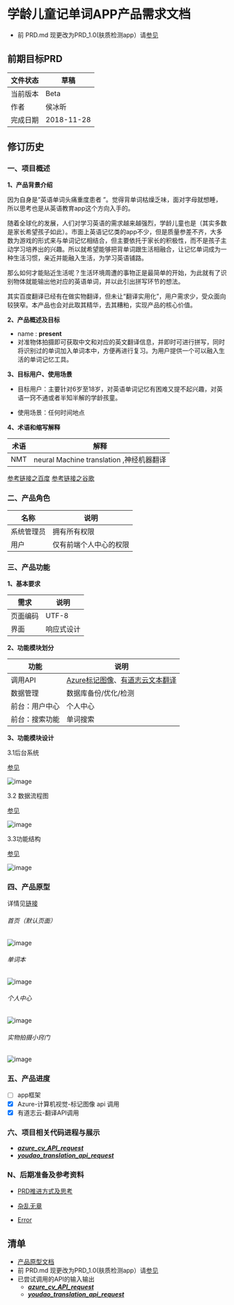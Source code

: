 # 学龄儿童记单词APP产品需求文档
* 前 PRD.md 现更改为PRD_1.0(肤质检测app）请[参见](https://github.com/bingxin70aa/API_ML_AI/blob/master/PRD_1.0.md)

## 前期目标PRD

文件状态 | 草稿
---|---
当前版本 | Beta
作者 | 侯冰昕
完成日期 |2018-11-28

## 修订历史



### 一、项目概述
**1、产品背景介绍**

因为自身是“英语单词头痛重度患者
”。觉得背单词枯燥乏味，面对字母就想睡，所以思考也是从英语教育app这个方向入手的。

随着全球化的发展，人们对学习英语的需求越来越强烈，学龄儿童也是（其实多数是家长希望孩子如此）。市面上英语记忆类的app不少，但是质量参差不齐，大多数为游戏的形式来与单词记忆相结合，但主要依托于家长的积极性，而不是孩子主动学习培养出的兴趣。所以就希望能够把背单词跟生活相融合，让记忆单词成为一种生活习惯，亲近并能融入生活，为学习英语铺路。

那么如何才能贴近生活呢？生活环境周遭的事物正是最简单的开始，为此就有了识别物体就能输出他对应的英语单词，并以此引出拼写环节的想法。

其实百度翻译已经有在做实物翻译，但未让“翻译实用化”，用户需求少，受众面向较狭窄。本产品也会对此取其精华，去其糟粕，实现产品的核心价值。

**2、产品概述及目标**

- name : **present**
- 对准物体拍摄即可获取中文和对应的英文翻译信息，并即时可进行拼写，同时将识别过的单词加入单词本中，方便再进行复习。为用户提供一个可以融入生活的单词记忆工具。

**3、目标用户、使用场景**

* 目标用户：主要针对6岁至18岁，对英语单词记忆有困难又提不起兴趣，对英语一窍不通或者半知半解的学龄孩童。

* 使用场景：任何时间地点


**4、术语和缩写解释**

术语 | 解释
---|---
NMT | neural Machine translation ,神经机器翻译

[参考链接之百度](http://www.sohu.com/a/122262870_116441)
[参考链接之谷歌](http://www.sohu.com/a/157050254_642762)




### 二、产品角色

名称| 说明
---|---
系统管理员 | 拥有所有权限
用户 | 	仅有前端个人中心的权限

### 三、产品功能
**1、基本要求**

需求 | 说明
---|---
页面编码 | UTF-8
界面 | 响应式设计

**2、功能模块划分**

功能 | 说明
---|---
调用API | [Azure标记图像](https://docs.azure.cn/zh-cn/cognitive-services/computer-vision/concept-tagging-images#image-tagging-example)、[有道志云文本翻译](https://ai.youdao.com/docs/doc-trans-api.s#p08)
数据管理 | 数据库备份/优化/检测
前台：用户中心 | 个人中心
前台：搜索功能 | 单词搜索

**3、功能模块设计**

3.1后台系统

[参见](http://naotu.baidu.com/file/c1278d8409bddd4e2dd29be02869d500)

![image](https://raw.githubusercontent.com/bingxin70aa/API_ML_AI/master/%E7%AE%A1%E7%90%86%E5%91%98.jpeg)


3.2 数据流程图

[参见](https://www.processon.com/view/link/5bfe6432e4b006dc83a82a2f)

![image](https://raw.githubusercontent.com/bingxin70aa/API_ML_AI/master/%E6%95%B0%E6%8D%AE%E6%B5%81%E7%A8%8B%E5%9B%BE.jpg)

3.3功能结构

[参见](http://naotu.baidu.com/file/d5697afa5bb5f2220c82bca06f9f589c)

![image](https://raw.githubusercontent.com/bingxin70aa/API_ML_AI/master/app%E5%8A%9F%E8%83%BD%E7%BB%93%E6%9E%84%20(2).png)

### 四、产品原型
详情见[链接](https://bingxin70aa.github.io/present_Axure/)

###### 首页（默认页面）
![image](https://github.com/bingxin70aa/API_ML_AI/blob/master/child%E4%BA%A7%E5%93%81%E5%8E%9F%E5%9E%8B_%E9%A6%96%E9%A1%B5.jpg?raw=true)

###### 单词本

![image](https://github.com/bingxin70aa/API_ML_AI/blob/master/child%E5%8E%9F%E5%9E%8B%E2%80%94%E2%80%94%E5%8D%95%E8%AF%8D%E6%9C%AC.jpg?raw=true)

###### 个人中心

![image](https://github.com/bingxin70aa/API_ML_AI/blob/master/child%E4%BA%A7%E5%93%81%E5%8E%9F%E5%9E%8B%E2%80%94%E2%80%94%E4%B8%AA%E4%BA%BA%E4%B8%AD%E5%BF%83.jpg?raw=true)

###### 实物拍摄小窍门

![image](https://github.com/bingxin70aa/API_ML_AI/blob/master/child%E4%BA%A7%E5%93%81%E5%8E%9F%E5%9E%8B%E2%80%94%E2%80%94%E5%AE%9E%E7%89%A9%E6%8B%8D%E6%91%84%E5%B0%8F%E7%AA%8D%E9%97%A8.jpg?raw=true)


### 五、产品进度
- [ ] app框架
- [x] Azure-计算机视觉-标记图像 api 调用
- [x] 有道志云-翻译API调用

### 六、项目相关代码进程与展示

* [***azure_cv_API_request***](https://github.com/bingxin70aa/API_ML_AI/blob/master/azure_cv_API_request.ipynb)
* [***youdao_translation_api_request***](https://github.com/bingxin70aa/API_ML_AI/blob/master/youdao_translation_api_request.ipynb)



### N、后期准备及参考资料
* [PRD推进方式及思考](http://note.youdao.com/noteshare?id=9e2e2d3a2cf39b53818b7f4095a0de5e)

* [杂乱无章](http://note.youdao.com/noteshare?id=6fd7164543137fb310dac76de65948fe)

* [Error](http://note.youdao.com/noteshare?id=414a03b9d7e9ccde11c0bbd1a79b8bbd)

## 清单
* [产品原型文档](https://bingxin70aa.github.io/present_Axure/#g=1)
* 前 PRD.md 现更改为PRD_1.0(肤质检测app）请[参见](https://github.com/bingxin70aa/API_ML_AI/blob/master/PRD_1.0.md)
* 已尝试调用的API的输入输出
    * [***azure_cv_API_request***](https://github.com/bingxin70aa/API_ML_AI/blob/master/azure_cv_API_request.ipynb)
    * [***youdao_translation_api_request***](https://github.com/bingxin70aa/API_ML_AI/blob/master/youdao_translation_api_request.ipynb)


